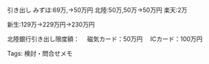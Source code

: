 引き出し
みずほ:69万,→50万円
北陸:50万,50万→50万円
楽天:2万

新生:129万→229万円→230万円

北陸銀行引き出し限度額：
　磁気カード：50万円
　ICカード：100万円



Tags:
  検討・問合せメモ